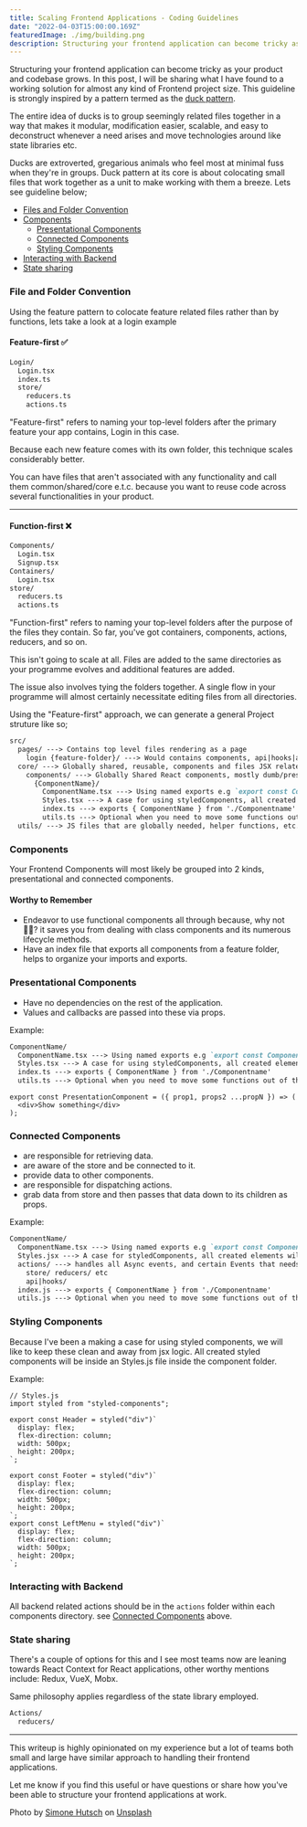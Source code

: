 ```yaml
---
title: Scaling Frontend Applications - Coding Guidelines
date: "2022-04-03T15:00:00.169Z"
featuredImage: ./img/building.png
description: Structuring your frontend application can become tricky as your product and codebase grows, In this post, I will be sharing what I have found to a working solution for almost any kind of Frontend project size.
---
```


Structuring your frontend application can become tricky as your product and codebase grows. In this post, I will be sharing what I have found to a working solution for almost any kind of Frontend project size. This guideline is strongly inspired by a pattern termed as the <a href="https://www.freecodecamp.org/news/scaling-your-redux-app-with-ducks-6115955638be" target="_blank">duck pattern</a>.

The entire idea of ducks is to group seemingly related files together in a way that makes it modular, modification easier, scalable, and easy to deconstruct whenever a need arises and move technologies around like state libraries etc.

Ducks are extroverted, gregarious animals who feel most at minimal fuss when they're in groups.
Duck pattern at its core is about colocating small files that work together as a unit to make working with them a breeze. Lets see guideline below;

* [Files and Folder Convention](#file-and-folder-convention)
* [Components](#components)
  * [Presentational Components](#presentational-components)
  * [Connected Components](#connected-components)
  * [Styling Components](#styling-components)
* [Interacting with Backend](#interacting-with-backend)
* [State sharing](#state-sharing)

### <a name="file-and-folder-convention"></a>File and Folder Convention

Using the feature pattern to colocate feature related files rather than by functions, lets take a look at a login example

#### Feature-first ✅

```md
Login/
  Login.tsx
  index.ts
  store/
    reducers.ts
    actions.ts
```

"Feature-first" refers to naming your top-level folders after the primary feature your app contains, Login in this case.

Because each new feature comes with its own folder, this technique scales considerably better.

You can have files that aren't associated with any functionality and call them common/shared/core e.t.c. because you want to reuse code across several functionalities in your product.

___

#### Function-first ❌

```md
Components/
  Login.tsx
  Signup.tsx
Containers/
  Login.tsx
store/
  reducers.ts
  actions.ts
```

"Function-first" refers to naming your top-level folders after the purpose of the files they contain.
So far, you've got containers, components, actions, reducers, and so on.

This isn't going to scale at all.
Files are added to the same directories as your programme evolves and additional features are added.

The issue also involves tying the folders together.
A single flow in your programme will almost certainly necessitate editing files from all directories.

Using the "Feature-first" approach, we can generate a general Project struture like so;

```md
src/
  pages/ ---> Contains top level files rendering as a page
    login {feature-folder}/ ---> Would contains components, api|hooks|actions files & folders related to login pages, if these components are going to be reused elsewhere aside login, move it into the core/components directory.
  core/ ---> Globally shared, reusable, components and files JSX related.
    components/ ---> Globally Shared React components, mostly dumb/presentational components
      {ComponentName}/
        ComponentName.tsx ---> Using named exports e.g `export const ComponentName = () => {}` Always keep this file as simple as possible
        Styles.tsx ---> A case for using styledComponents, all created elements will be stored here, exported using named exports
        index.ts ---> exports { ComponentName } from './Componentname'
        utils.ts ---> Optional when you need to move some functions out of the component file to keep things clean.
  utils/ ---> JS files that are globally needed, helper functions, etc.
```

### <a name="components"></a>Components

Your Frontend Components will most likely be grouped into 2 kinds, presentational and connected components.

#### Worthy to Remember

* Endeavor to use functional components all through because, why not 🤷🏾? it saves you from dealing with class components and its numerous lifecycle methods.
* Have an index file that exports all components from a feature folder, helps to organize your imports and exports.

### <a name="presentational-components"></a> Presentational Components

* Have no dependencies on the rest of the application.
* Values and callbacks are passed into these via props.

Example:

```md
ComponentName/
  ComponentName.tsx ---> Using named exports e.g `export const ComponentName = () => {}` Always keep this file as simple as possible
  Styles.tsx ---> A case for using styledComponents, all created elements will be stored here, exported using named exports
  index.ts ---> exports { ComponentName } from './Componentname'
  utils.ts ---> Optional when you need to move some functions out of the component file to keep things clean.
```

```tsx
export const PresentationComponent = ({ prop1, props2 ...propN }) => (
  <div>Show something</div>
);
```

### <a name="connected-components"></a>Connected Components

* are responsible for retrieving data.
* are aware of the store and be connected to it.
* provide data to other components.
* are responsible for dispatching actions.
* grab data from store and then passes that data down to its children as props.

Example:

```md
ComponentName/
  ComponentName.tsx ---> Using named exports e.g `export const ComponentName = () => {}` Always keep this file as simple as possible
  Styles.jsx ---> A case for styledComponents, all created elements will be stored here, exported using named exports
  actions/ ---> handles all Async events, and certain Events that needs to be seperated from the components.
    store/ reducers/ etc
    api|hooks/
  index.js ---> exports { ComponentName } from './Componentname'
  utils.js ---> Optional when you need to move some functions out of the component file to keep things clean.
```

### <a name="styling-components"></a> Styling Components

Because I've been a making a case for using styled components, we will like to keep these clean and away from jsx logic. All created styled components will be inside an Styles.js file inside the component folder.

Example:

```JSX
// Styles.js
import styled from "styled-components";

export const Header = styled("div")`
  display: flex;
  flex-direction: column;
  width: 500px;
  height: 200px;
`;

export const Footer = styled("div")`
  display: flex;
  flex-direction: column;
  width: 500px;
  height: 200px;
`;
export const LeftMenu = styled("div")`
  display: flex;
  flex-direction: column;
  width: 500px;
  height: 200px;
`;
```

### <a name="interacting-with-backend"></a> Interacting with Backend

All backend related actions should be in the `actions` folder within each components directory. see [Connected Components](#connected-components) above.

### <a name="state-sharing"></a> State sharing

There's a couple of options for this and I see most teams now are leaning towards React Context for React applications,
other worthy mentions include:
Redux, VueX, Mobx.

Same philosophy applies regardless of the state library employed.

```md
Actions/
  reducers/
```

---

This writeup is highly opinionated on my experience but a lot of teams both small and large have similar approach to handling their frontend applications.

Let me know if you find this useful or have questions or share how you've been able to structure your frontend applications at work.

Photo by <a href="https://unsplash.com/@heysupersimi?utm_source=unsplash&utm_medium=referral&utm_content=creditCopyText">Simone Hutsch</a> on <a href="https://unsplash.com/s/photos/folder-structure?utm_source=unsplash&utm_medium=referral&utm_content=creditCopyText">Unsplash</a>
  